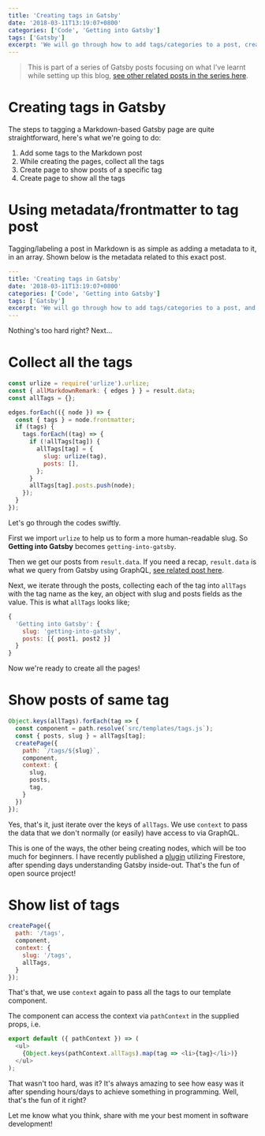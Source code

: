 ```yaml
---
title: 'Creating tags in Gatsby'
date: '2018-03-11T13:19:07+0800'
categories: ['Code', 'Getting into Gatsby']
tags: ['Gatsby']
excerpt: 'We will go through how to add tags/categories to a post, create a page to show all posts with the same tag, and also create a page to list all the tags.'
---
```


> This is part of a series of Gatsby posts focusing on what I've learnt while setting up this blog, [see other related posts in the series here](/categories/getting-into-gatsby).

# Creating tags in Gatsby
The steps to tagging a Markdown-based Gatsby page are quite straightforward, here's what we're going to do:

1. Add some tags to the Markdown post
1. While creating the pages, collect all the tags
1. Create page to show posts of a specific tag
1. Create page to show all the tags

# Using metadata/frontmatter to tag post
Tagging/labeling a post in Markdown is as simple as adding a metadata to it, in an array. Shown below is the metadata related to this exact post.

```yaml
---
title: 'Creating tags in Gatsby'
date: '2018-03-11T13:19:07+0800'
categories: ['Code', 'Getting into Gatsby']
tags: ['Gatsby']
excerpt: 'We will go through how to add tags/categories to a post, and also creating a page to list the tags.'
---
```

Nothing's too hard right? Next...

# Collect all the tags
```js
const urlize = require('urlize').urlize;
const { allMarkdownRemark: { edges } } = result.data;
const allTags = {};

edges.forEach(({ node }) => {
  const { tags } = node.frontmatter;
  if (tags) {
    tags.forEach((tag) => {
      if (!allTags[tag]) {
        allTags[tag] = {
          slug: urlize(tag),
          posts: [],
        };
      }
      allTags[tag].posts.push(node);
    });
  }
});
```

Let's go through the codes swiftly.

First we import `urlize` to help us to form a more human-readable slug. So __Getting into Gatsby__ becomes `getting-into-gatsby`.

Then we get our posts from `result.data`. If you need a recap, `result.data` is what we query from Gatsby using GraphQL, [see related post here](/blog/creating-pages-in-gatsby).

Next, we iterate through the posts, collecting each of the tag into `allTags` with the tag name as the key, an object with slug and posts fields as the value. This is what `allTags` looks like;

```js
{
  'Getting into Gatsby': {
    slug: 'getting-into-gatsby',
    posts: [{ post1, post2 }]
  }
}
```

Now we're ready to create all the pages!

# Show posts of same tag
```js
Object.keys(allTags).forEach(tag => {
  const component = path.resolve(`src/templates/tags.js`);
  const { posts, slug } = allTags[tag];
  createPage({
    path: `/tags/${slug}`,
    component,
    context: {
      slug,
      posts,
      tag,
    }
  })
});
```

Yes, that's it, just iterate over the keys of `allTags`. We use `context` to pass the data that we don't normally (or easily) have access to via GraphQL.

This is one of the ways, the other being creating nodes, which will be too much for beginners. I have recently published a [plugin](https://www.npmjs.com/package/gatsby-source-firestore) utilizing Firestore, after spending days understanding Gatsby inside-out. That's the fun of open source project!

# Show list of tags
```js
createPage({
  path: '/tags',
  component,
  context: {
    slug: '/tags',
    allTags,
  }
});
```

That's that, we use `context` again to pass all the tags to our template component.

The component can access the context via `pathContext` in the supplied props, i.e.

```js
export default ({ pathContext }) => (
  <ul>
    {Object.keys(pathContext.allTags).map(tag => <li>{tag}</li>)}
  </ul>
);
```

That wasn't too hard, was it? It's always amazing to see how easy was it after spending hours/days to achieve something in programming. Well, that's the fun of it right?

Let me know what you think, share with me your best moment in software development!
